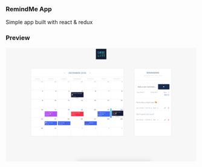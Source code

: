 ### RemindMe App

Simple app built with react & redux

### Preview

![screen shot](screenshot.png "App Screen Shot")
